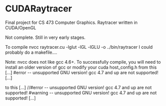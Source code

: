 CUDARaytracer
=============

Final project for CS 473 Computer Graphics. Raytracer written in CUDA/OpenGL

Not complete. Still in very early stages.

To compile
nvcc raytracer.cu -lglut -lGL -lGLU -o ../bin/raytracer
I could probably do a makefile....

Note: nvcc does not like gcc 4.6+. To successfully compile, you will need to install an older version of gcc or modify your cuda host_config.h from this
[...]
#error -- unsupported GNU version! gcc 4.7 and up are not supported!
[...]

to this
[...]
//#error -- unsupported GNU version! gcc 4.7 and up are not supported!
#warning -- unsupported GNU version! gcc 4.7 and up are not supported!
[...]